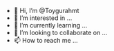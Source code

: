 - 👋 Hi, I’m @Toygurahmt
- 👀 I’m interested in ...
- 🌱 I’m currently learning ...
- 💞️ I’m looking to collaborate on ...
- 📫 How to reach me ...

<!---
Toygurahmt/Toygurahmt is a ✨ special ✨ repository because its `README.md` (this file) appears on your GitHub profile.
You can click the Preview link to take a look at your changes.
--->
